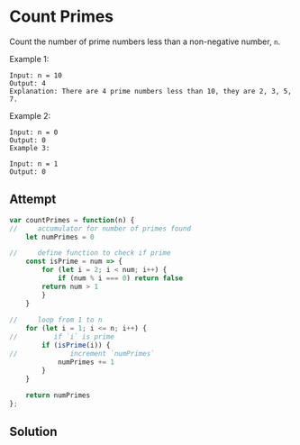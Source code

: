 # Count Primes
Count the number of prime numbers less than a non-negative number, `n`. 

Example 1:
```
Input: n = 10
Output: 4
Explanation: There are 4 prime numbers less than 10, they are 2, 3, 5, 7.
```
Example 2:
```
Input: n = 0
Output: 0
Example 3:

Input: n = 1
Output: 0
```

## Attempt
```js
var countPrimes = function(n) {
//     accumulator for number of primes found
    let numPrimes = 0

//     define function to check if prime
    const isPrime = num => {
        for (let i = 2; i < num; i++) {
            if (num % i === 0) return false
        return num > 1
        }
    }
        
//     loop from 1 to n
    for (let i = 1; i <= n; i++) {
//         if `i` is prime
        if (isPrime(i)) {
//             increment `numPrimes`
            numPrimes += 1
        }
    }
        
    return numPrimes
};
```

## Solution
```js

```